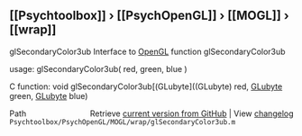 ## [[Psychtoolbox]] &#8250; [[PsychOpenGL]] &#8250; [[MOGL]] &#8250; [[wrap]]

glSecondaryColor3ub  Interface to [OpenGL](OpenGL) function glSecondaryColor3ub  
  
usage:  glSecondaryColor3ub( red, green, blue )  
  
C function:  void glSecondaryColor3ub[(GLubyte]((GLubyte) red, [GLubyte](GLubyte) green, [GLubyte](GLubyte) blue)  




<div class="code_header" style="text-align:right;">
  <span style="float:left;">Path&nbsp;&nbsp;</span> <span class="counter">Retrieve <a href=
  "https://raw.github.com/Psychtoolbox-3/Psychtoolbox-3/beta/Psychtoolbox/PsychOpenGL/MOGL/wrap/glSecondaryColor3ub.m">current version from GitHub</a> | View <a href=
  "https://github.com/Psychtoolbox-3/Psychtoolbox-3/commits/beta/Psychtoolbox/PsychOpenGL/MOGL/wrap/glSecondaryColor3ub.m">changelog</a></span>
</div>
<div class="code">
  <code>Psychtoolbox/PsychOpenGL/MOGL/wrap/glSecondaryColor3ub.m</code>
</div>

